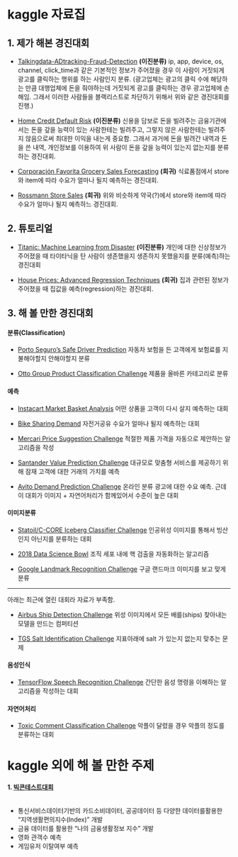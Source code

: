 # kaggle 자료집

## 1. 제가 해본 경진대회
- [Talkingdata-ADtracking-Fraud-Detection](https://www.kaggle.com/c/talkingdata-adtracking-fraud-detection) 
**(이진분류)** ip, app, device, os, channel, click_time과 같은 기본적인 정보가 주어졌을 경우 이 사람이 거짓되게 광고를 클릭하는 행위를 하는 사람인지 분류. (광고업체는 광고의 클릭 수에 해당하는 만큼 대행업체에 돈을 줘야하는데 거짓되게 광고를 클릭하는 경우 광고업체에 손해임. 그래서 이러한 사람들을 블랙리스트로 차단하기 위해서 위와 같은 경진대회를 진행.)


- [Home Credit Default Risk](https://www.kaggle.com/c/home-credit-default-risk) 
**(이진분류)** 신용을 담보로 돈을 빌려주는 금융기관에서는 돈을 갚을 능력이 있는 사람한테는 빌려주고, 그렇지 않은 사람한테는 빌려주지 않음으로써 최대한 이익을 내는게 중요함. 그래서 과거에 돈을 빌려간 내역과 돈을 쓴 내역, 개인정보를 이용하여 위 사람이 돈을 갚을 능력이 있는지 없는지를 분류하는 경진대회. 

- [Corporación Favorita Grocery Sales Forecasting](https://www.kaggle.com/c/favorita-grocery-sales-forecasting)
**(회귀)** 식료품점에서 store와 item에 따라 수요가 얼마나 될지 예측하는 경진대회.

-  [Rossmann Store Sales](https://www.kaggle.com/c/rossmann-store-sales)
**(회귀)** 위와 비슷하게 약국(?)에서 store와 item에 따라 수요가 얼마나 될지 예측하느 경진대회.

## 2. 튜토리얼
- [Titanic: Machine Learning from Disaster](https://www.kaggle.com/c/titanic) 
**(이진분류)** 개인에 대한 신상정보가 주어졌을 때 타이타닉을 탄 사람이 생존했을지 생존하지 못했을지를 분류(예측)하는 경진대회

- [House Prices: Advanced Regression Techniques](https://www.kaggle.com/c/house-prices-advanced-regression-techniques) 
**(회귀)** 집과 관련된 정보가 주어졌을 때 집값을 예측(regression)하는 경진대회.

## 3. 해 볼 만한 경진대회


#### 분류(Classification)

- [Porto Seguro’s Safe Driver Prediction](https://www.kaggle.com/c/porto-seguro-safe-driver-prediction)
자동차 보험을 든 고객에게 보험료를 지불해야할지 안해야할지 분류

- [Otto Group Product Classification Challenge](https://www.kaggle.com/c/otto-group-product-classification-challenge)
제품을 올바른 카테고리로 분류


#### 예측

- [Instacart Market Basket Analysis](https://www.kaggle.com/c/instacart-market-basket-analysis)
어떤 상품을 고객이 다시 살지 예측하는 대회

- [Bike Sharing Demand](https://www.kaggle.com/c/bike-sharing-demand)
자전거공유 수요가 얼마나 될지 예측하는 대회

- [Mercari Price Suggestion Challenge](https://www.kaggle.com/c/mercari-price-suggestion-challenge)
적절한 제품 가격을 자동으로 제안하는 알고리즘을 작성

- [Santander Value Prediction Challenge](https://www.kaggle.com/c/santander-value-prediction-challenge) 
대규모로 맞춤형 서비스를 제공하기 위해 잠재 고객에 대한 거래의 가치를 예측

- [Avito Demand Prediction Challenge](https://www.kaggle.com/c/avito-demand-prediction)
온라인 분류 광고에 대한 수요 예측. 근데 이 대회가 이미지 + 자연어처리가 함께있어서 수준이 높은 대회

#### 이미지분류

- [Statoil/C-CORE Iceberg Classifier Challenge]()
인공위성 이미지를 통해서 빙산인지 아닌지를 분류하는 대회

- [2018 Data Science Bowl](https://www.kaggle.com/c/data-science-bowl-2018)
조직 세포 내에 핵 검출을 자동화하는 알고리즘

- [Google Landmark Recognition Challenge](https://www.kaggle.com/c/landmark-recognition-challenge)
구글 랜드마크 이미지를 보고 맞게 분류

---
아래는 최근에 열린 대회라 자료가 부족함.

- [Airbus Ship Detection Challenge](https://www.kaggle.com/c/airbus-ship-detection)
위성 이미지에서 모든 배를(ships) 찾아내는 모델을 만드는 컴퍼티션

- [TGS Salt Identification Challenge](https://www.kaggle.com/c/tgs-salt-identification-challenge)
지표아래에 salt 가 있는지 없는지 맞추는 문제

#### 음성인식

- [TensorFlow Speech Recognition Challenge](https://www.kaggle.com/c/tensorflow-speech-recognition-challenge)
간단한 음성 명령을 이해하는 알고리즘을 작성하는 대회

#### 자연어처리

- [Toxic Comment Classification Challenge](https://www.kaggle.com/c/jigsaw-toxic-comment-classification-challenge)
악플이 달렸을 경우 악플의 정도를 분류하는 대회


# kaggle 외에 해 볼 만한 주제

#### 1. [빅콘테스트대회](http://www.bigcontest.or.kr/)
![]()
- 통신서비스데이터기반의 카드소비데이터, 공공데이터 등 다양한 데이터를활용한 “지역생활편의지수(Index)” 개발
- 금융 데이터를 활용한 “나의 금융생활정보 지수” 개발
- 영화 관객수 예측
- 게임유저 이탈여부 예측

